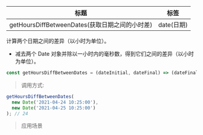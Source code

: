 |  标题   | 标签  |
|  ----  | ----  |
| getHoursDiffBetweenDates(获取日期之间的小时差) | date(日期) |

计算两个日期之间的差异（以小时为单位）。

* 减去两个 Date 对象并除以一小时内的毫秒数，得到它们之间的差异（以小时为单位）。

```js
const getHoursDiffBetweenDates = (dateInitial, dateFinal) => (dateFinal - dateInitial) / (1000 * 3600)
```

> 调用方式:

```js
getHoursDiffBetweenDates(
  new Date('2021-04-24 10:25:00'),
  new Date('2021-04-25 10:25:00')
); // 24
```


> 应用场景












